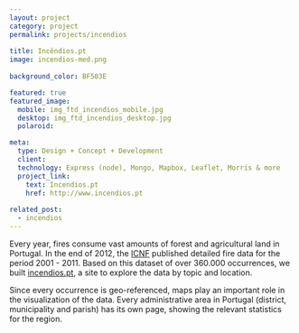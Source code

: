 ```yaml
---
layout: project
category: project
permalink: projects/incendios
  
title: Incêndios.pt
image: incendios-med.png
  
background_color: BF503E

featured: true
featured_image: 
  mobile: img_ftd_incendios_mobile.jpg
  desktop: img_ftd_incendios_desktop.jpg
  polaroid:

meta: 
  type: Design + Concept + Development
  client:
  technology: Express (node), Mongo, Mapbox, Leaflet, Morris & more 
  project_link:
    text: Incendios.pt
    href: http://www.incendios.pt
  
related_post:
  - incendios
---
```

Every year, fires consume vast amounts of forest and agricultural land in Portugal. In the end of 2012, the [ICNF](http://www.icnf.pt) published detailed fire data for the period 2001 - 2011. Based on this dataset of over 360.000 occurrences, we built [incendios.pt](http://www.incendios.pt), a site to explore the data by topic and location.

Since every occurrence is geo-referenced, maps play an important role in the visualization of the data. Every administrative area in Portugal (district, municipality and parish) has its own page, showing the relevant statistics for the region.